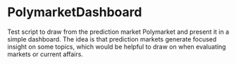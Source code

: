 # PolymarketDashboard

Test script to draw from the prediction market Polymarket and present it in a simple dashboard. The idea is that prediction markets generate focused insight on some topics, which would be helpful to draw on when evaluating markets or current affairs. 
